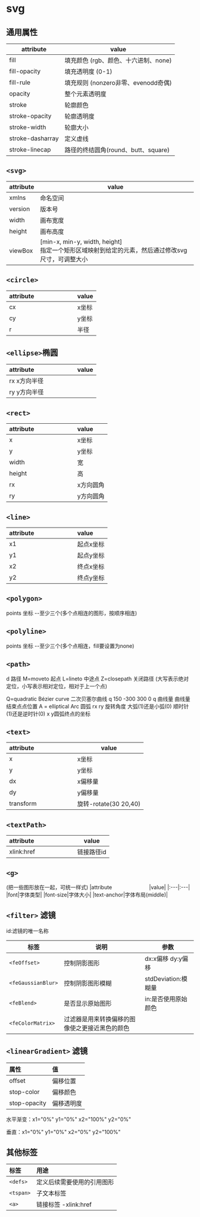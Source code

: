 # svg

## 通用属性
|attribute|value|
|---|---|
|fill|填充颜色 (rgb、颜色、十六进制、none)|
|fill-opacity|填充透明度 (0-1)|
|fill-rule|填充规则 (nonzero非零、evenodd奇偶)|
|opacity|整个元素透明度|
|stroke|轮廓颜色|
|stroke-opacity|轮廓透明度|
|stroke-width|轮廓大小|
|stroke-dasharray|定义虚线|
|stroke-linecap|路径的终结圆角(round、butt、square)|


## `<svg>`
|attribute|value|
|---|---|
|xmlns|命名空间|
|version|版本号|
|width|画布宽度|
|height|画布高度|
|viewBox|[min-x, min-y, width, height] <br/>指定一个矩形区域映射到给定的元素，然后通过修改svg尺寸，可调整大小|

## `<circle>`
|attribute<img width=100/>|value|
|:---|:---|
|cx|x坐标|
|cy|y坐标|
|r|半径|

## `<ellipse>`椭圆
|attribute<img width=100/>|value|
|:---|:---|
|rx x方向半径
|ry y方向半径

## `<rect>`
|attribute<img width=100/>|value|
|:---|:---|
|x|x坐标|
|y|y坐标|
|width|宽|
|height|高|
|rx|x方向圆角|
|ry|y方向圆角|

## `<line>`
|attribute<img width=100/>|value|
|:---|:---|
|x1|起点x坐标|
|y1|起点y坐标|
|x2|终点x坐标|
|y2|终点y坐标|

## `<polygon>`
points  坐标 --至少三个(多个点相连的图形，按顺序相连)

## `<polyline>`
points 坐标 --至少三个(多个点相连，fill要设置为none)

## `<path>`
d  路径
M=moveto  起点
L=lineto  中途点
Z=closepath  关闭路径
(大写表示绝对定位，小写表示相对定位，相对于上一个点)

Q=quadratic Bézier curve  二次贝塞尔曲线
q 150 -300 300 0
q 曲线量 曲线量 结束点点位置
A = elliptical Arc 圆弧
rx ry 旋转角度 大弧(1)还是小弧(0) 顺时针(1)还是逆时针(0) x y圆弧终点的坐标


## `<text>`
|attribute<img width=100/>|value|
|---|---|
|x|x坐标|
|y|y坐标|
|dx|x偏移量|
|dy|y偏移量|
|transform|旋转-rotate(30 20,40)|

## `<textPath>`
|attribute<img width=100/>|value|
|---|---|
|xlink:href|链接路径id|

## `<g>`
(把一些图形放在一起，可统一样式)
|attribute<img width=100/>|value|
|:---|:---|
|font|字体类型|
|font-size|字体大小|
|text-anchor|字体布局(middle)|

## `<filter>` 滤镜
id:滤镜的唯一名称

|标签|说明|参数
|---|---|---|
|`<feOffset>`|控制阴影图形|dx:x偏移 dy:y偏移|
|`<feGaussianBlur>`|控制阴影图形模糊|stdDeviation:模糊量|
|`<feBlend>`|是否显示原始图形|in:是否使用原始颜色|
|`<feColorMatrix>`|过滤器是用来转换偏移的图像使之更接近黑色的颜色|

## `<linearGradient>` 滤镜
|属性|值|
|:---|:---|
|offset|偏移位置|
|stop-color|偏移颜色|
|stop-opacity|偏移透明度|

水平渐变：x1="0%" y1="0%" x2="100%" y2="0%"

垂直：x1="0%" y1="0%" x2="0%" y2="100%"


## 其他标签
|标签|用途|
|:---|:---|
|`<defs>`|定义后续需要使用的引用图形|
|`<tspan>`|子文本标签|
|`<a>`|链接标签 -xlink:href|